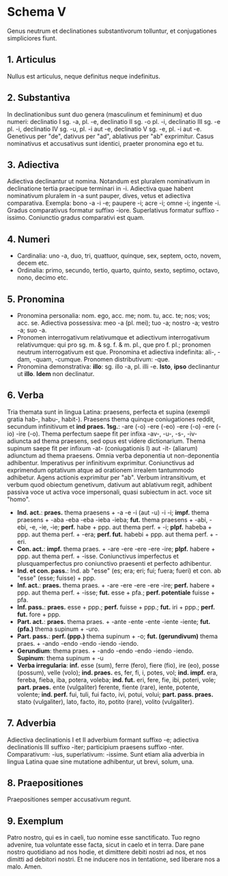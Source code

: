 # Schema V

Genus neutrum et declinationes substantivorum tolluntur, et conjugationes simpliciores fiunt.

## 1. Articulus

Nullus est articulus, neque definitus neque indefinitus.

## 2. Substantiva

In declinationibus sunt duo genera (masculinum et femininum) et duo numeri: declinatio I sg. -a, pl. -e, declinatio II sg. -o pl. -i, declinatio III sg. -e pl. -i, declinatio IV sg. -u, pl. -i aut -e, declinatio V sg. -e, pl. -i aut -e. Genetivus per "de", dativus per "ad", ablativus per "ab" exprimitur. Casus nominativus et accusativus sunt identici, praeter pronomina ego et tu. 

## 3. Adiectiva

Adiectiva declinantur ut nomina. Notandum est pluralem nominativum in declinatione tertia praecipue terminari in -i. Adiectiva quae habent nominativum pluralem in -a sunt pauper, dives, vetus et adiectiva comparativa. Exempla: bono -a -i -e; paupere -i; acre -i; omne -i; ingente -i. Gradus comparativus formatur suffixo -iore. Superlativus formatur suffixo -issimo. Coniunctio gradus comparativi est quam.

## 4. Numeri

- Cardinalia: uno -a, duo, tri, quattuor, quinque, sex, septem, octo, novem, decem etc.
- Ordinalia: primo, secundo, tertio, quarto, quinto, sexto, septimo, octavo, nono, decimo etc.

## 5. Pronomina

- Pronomina personalia: nom. ego, acc. me; nom. tu, acc. te; nos; vos; acc. se. Adiectiva possessiva: meo -a (pl. mei); tuo -a; nostro -a; vestro -a; suo -a.
- Pronomen interrogativum relativumque et adiectivum interrogativum relativumque: qui pro sg. m. & sg. f. & m. pl., que pro f. pl.; pronomen neutrum interrogativum est que. Pronomina et adiectiva indefinita: ali-, -dam, -quam, -cumque. Pronomen distributivum: -que.
- Pronomina demonstrativa: **illo**: sg. illo -a, pl. illi -e. **Isto**, **ipso** declinantur ut **illo**. **Idem** non declinatur.

## 6. Verba

Tria themata sunt in lingua Latina: praesens, perfecta et supina (exempli gratia hab-, habu-, habit-). Praesens thema quinque coniugationes reddit, secundum infinitivum et **ind praes. 1sg.**: -are (-o) -ere (-eo) -ere (-o) -ere (-io) -ire (-o). Thema perfectum saepe fit per infixa -av-, -u-, -s-, -iv- adiuncta ad thema praesens, sed opus est videre dictionarium. Thema supinum saepe fit per infixum -at- (coniugationis I) aut -it- (aliarum) adiunctum ad thema praesens. Omnia verba deponentia ut non-deponentia adhibentur. Imperativus per infinitivum exprimitur. Coniunctivus ad exprimendum optativum atque ad orationem irrealem tantummodo adhibetur. Agens actionis exprimitur per "ab". Verbum intransitivum, et verbum quod obiectum genetivum, dativum aut ablativum regit, adhibent passiva voce ut activa voce impersonali, quasi subiectum in act. voce sit "homo".

- **Ind. act.**: **praes.** thema praesens + -a -e -i (aut -u) -i -i; **impf.** thema praesens + -aba -eba -eba -ieba -ieba; **fut.** thema praesens + -abi, -ebi, -e, -ie, -ie; **perf.** habe + ppp. aut thema perf. + -i; **plpf.** habeba + ppp. aut thema perf. + -era; **perf. fut.** habebi + ppp. aut thema perf. + -eri.
- **Con. act.**: **impf.** thema praes. + -are -ere -ere -ere -ire; **plpf.** habere + ppp. aut thema perf. + -isse. Coniunctivus imperfectus et plusquamperfectus pro coniunctivo praesenti et perfecto adhibentur.
- **Ind. et con. pass.**: Ind. ab "esse" (es; era; eri; fui; fuera; fueri) et con. ab "esse" (esse; fuisse) + ppp.
- **Inf. act.**: **praes.** thema praes. + -are -ere -ere -ere -ire; **perf.** habere + ppp. aut thema perf. + -isse; **fut.** esse + pfa.;  **perf. potentiale** fuisse + pfa.
- **Inf. pass.**: **praes.** esse + ppp.; **perf.** fuisse + ppp.; **fut.** iri + ppp.; **perf. fut.** fore + ppp.
- **Part. act.**: **praes.** thema praes. + -ante -ente -ente -iente -iente; **fut. (pfa.)** thema supinum + -uro.
- **Part. pass.**: **perf. (ppp.)** thema supinum + -o; **fut. (gerundivum)** thema praes. + -ando -endo -endo -iendo -iendo.
- **Gerundium**: thema praes. + -ando -endo -endo -iendo -iendo. **Supinum**: thema supinum + -u
- **Verba irregularia**: **inf.** esse (sum), ferre (fero), fiere (fio), ire (eo), posse (possum), velle (volo); **ind. praes.** es, fer, fi, i, potes, vol;  **ind. impf.** era, fereba, fieba, iba, potera, voleba; **ind. fut.** eri, fere, fie, ibi, poteri, vole; **part. praes.** ente (vulgaliter) ferente, fiente (rare), iente, potente, volente; **ind. perf.** fui, tuli, fui facto, ivi, potui, volui; **part. pass. praes.** stato (vulgaliter), lato, facto, ito, potito (rare), volito (vulgaliter).

## 7. Adverbia

Adiectiva declinationis I et II adverbium formant suffixo -e; adiectiva declinationis III suffixo -iter; participium praesens suffixo -nter. Comparativum: -ius, superlativum: -issime. Sunt etiam alia adverbia in lingua Latina quae sine mutatione adhibentur, ut brevi, solum, una.

## 8. Praepositiones

Praepositiones semper accusativum regunt.

## 9. Exemplum

Patro nostro, qui es in caeli, tuo nomine esse sanctificato. Tuo regno advenire, tua voluntate esse facta, sicut in caelo et in terra. Dare pane nostro quotidiano ad nos hodie, et dimittere debiti nostri ad nos, et nos dimitti ad debitori nostri. Et ne inducere nos in tentatione, sed liberare nos a malo. Amen.
